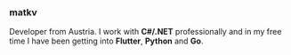 ### matkv

Developer from Austria. I work with **C#/.NET** professionally and in my free time I have been getting into **Flutter**, **Python** and **Go**.
